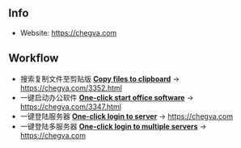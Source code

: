 ## Info
- Website: https://chegva.com

## Workflow
- 搜索复制文件至剪贴版 [**Copy files to clipboard**](/copy-files-to-clipboard) -> https://chegva.com/3352.html
- 一键启动办公软件 [**One-click start office software**](/one-click-start-software) -> https://chegva.com/3347.html 
- 一键登陆服务器 [**One-click login to server**](/one-click-login-server) -> https://chegva.com
- 一键登陆多服务器 [**One-click login to multiple servers**](/login-multiple-servers) -> https://chegva.com
